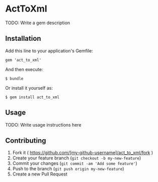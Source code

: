 # ActToXml

TODO: Write a gem description

## Installation

Add this line to your application's Gemfile:

    gem 'act_to_xml'

And then execute:

    $ bundle

Or install it yourself as:

    $ gem install act_to_xml

## Usage

TODO: Write usage instructions here

## Contributing

1. Fork it ( https://github.com/[my-github-username]/act_to_xml/fork )
2. Create your feature branch (`git checkout -b my-new-feature`)
3. Commit your changes (`git commit -am 'Add some feature'`)
4. Push to the branch (`git push origin my-new-feature`)
5. Create a new Pull Request
